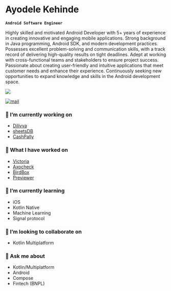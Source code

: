 
# Ayodele Kehinde

**`Android Software Engineer`**

Highly skilled and motivated Android Developer with 5+ years of experience in creating innovative and engaging mobile applications. Strong background in Java programming, Android SDK, and modern development practices. Possesses excellent problem-solving and communication skills, with a track record of delivering high-quality results on tight deadlines. Adept at working with cross-functional teams and stakeholders to ensure project success. Passionate about creating user-friendly and intuitive applications that meet customer needs and enhance their experience. Continuously seeking new opportunities to expand knowledge and skills in the Android development space.


<p align="left" alt="ayodelekehinde">
<img src="https://github-readme-stats.vercel.app/api?username=ayodelekehinde&show_icons=true" /> 
</p>

<p align="left">
      <a href="mailto:ayodelekehinde@yahoo.com">
         <img alt="mail" title="message me" src="https://custom-icon-badges.demolab.com/badge/-ayodelekehinde8@yahoo.com-red?style=for-the-badge&logo=mention&logoColor=white"/></a> 
   </p>
<h4 align="left"></h4>

### 🔭 I’m currently working on
   - [Dilivva](https://play.google.com/store/apps/details?id=com.nqb8.dilivvasender)
   - [sheetsDB](https://github.com/Cherrio-LLC/sheets-db)
   - [CashPally](https://play.google.com/store/apps/details?id=com.nqb8.cashpally)
     
### 🤔 What I have worked on
   - [Victoria](https://victoria.cashpally.com)
   - [Axocheck](https://play.google.com/store/apps/details?id=com.nqb8.axocheck)
   - [BirdBox](https://play.google.com/store/apps/details?id=com.cherrio.birdbox)
   - [Previewer](https://play.google.com/store/apps/details?id=com.cherrio.previewer)

### 🌱 I’m currently learning
- iOS
- Kotlin Native
- Machine Learning
- Signal protocol

### 👯 I’m looking to collaborate on
- Kotlin Multiplatform


### 💬 Ask me about
- Kotlin/Multiplatform
- Android
- Compose
- Fintech (BNPL)

